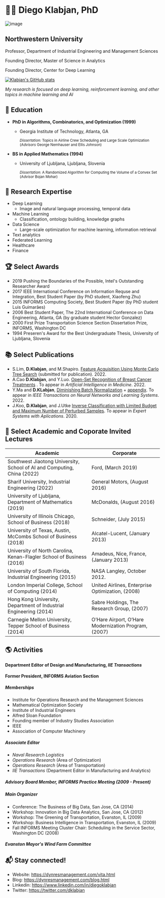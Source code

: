 # :man_teacher: Diego Klabjan, PhD 

![image](https://user-images.githubusercontent.com/3346982/213776310-56ded8f1-66ef-4749-910a-525f39a122bd.jpeg)

## Northwestern University
Professor, Department of Industrial Engineering and Management Sciences	

Founding Director, Master of Science in Analytics

Founding Director, Center for Deep Learning

[![Klabjan's GitHub stats](https://github-readme-stats.vercel.app/api?username=wxhC3SC6OPm8M1HXboMy)](https://github.com/anuraghazra/github-readme-stats)

*My research is focused on deep learning, reinforcement learning, and other topics in machine learning and AI*

## :school: Education
- **PhD in Algorithms, Combinatorics, and Optimization (1999)**
	- Georgia Institute of Technology, Atlanta, GA
	
	   <sub> *Dissertation:* Topics in Airline Crew Scheduling and Large Scale Optimization (*Advisors* George Nemhauser and Ellis Johnson) </sub>
		 
- **BS in Applied Mathematics (1994)**
	- University of Ljubljana, Ljubljana, Slovenia
	
	  <sub> *Dissertation*: A Randomized Algorithm for Computing the Volume of a Convex Set (*Advisor* Bojan Mohar) </sub>

## :bookmark_tabs: Research Expertise
- Deep Learning
	- Image and natural language processing, temporal data
- Machine Learning
	- Classification, ontology building, knowledge graphs
- Data Science
	- Large-scale optimization for machine learning, information retrieval
- Text analytics
- Federated Learning
- Healthcare
- Finance

## :trophy: Select Awards
- 2019 Pushing the Boundaries of the Possible, Intel's Outstanding Researcher Award
- 2017 IEEE International Conference on Information Requse and Integration, Best Student Paper (by PhD student, Xiaofeng Zhu)
- 2015 INFORMS Computing Society, Best Student Paper (by PhD student Luis Guimarães)
- 2006 Best Student Paper, The 22nd International Conference on Data Engineering, Atlanta, GA (by graduate student Hector Gonzalez)
- 2000 First Prize Transportation Science Section Dissertation Prize, INFORMS, Washington DC
- 1994 Preseren's Award for the Best Undergraduate Thesis, University of Ljubljana, Slovenia

## :books: Select Publications
- S.Lim, **D.Klabjan**, and M.Shapiro. [Feature Acquisition Using Monte Carlo Tree Search](https://dynresmanagement.com/uploads/3/5/2/7/35274584/feature_acquisition_mcts__1_.pdf) (submitted for publication). 2022.
- A.Cao **D.Klabjan**, and Y.Luo. [Open-Set Recognition of Breast Cancer Treatments](https://dynresmanagement.com/uploads/3/5/2/7/35274584/cancer-open_set-revised_2.pdf) . To appear in *Artificial Intelligence in Medicine*. 2022.
- Y.Ma and **D.KLabjan**, [Diminishing Batch Normalization](https://dynresmanagement.com/uploads/3/5/2/7/35274584/bn_analysis.pdf) + [appendix](https://dynresmanagement.com/uploads/3/5/2/7/35274584/analysisbn_appendix.pdf). To appear in *IEEE Transactions on Neural Networks and Learning Systems*. 2022.
- J.Koo, **D.Klabjan**, and J.Utke [Inverse Classification with Limited Budget and Maximum Number of Perturbed Samples](https://dynresmanagement.com/uploads/3/5/2/7/35274584/inverse_classification.pdf). To appear in *Expert Systems with Aplications*. 2020.

## :briefcase: Select Academic and Coporate Invited Lectures
| **Academic**| **Corporate** |
|-------------|---------------|
|Southwest Jiaotong University, School of AI and Computing, China (2022)|Ford, (March 2019)|
|Sharif University, Industrial Engineering (2022)|General Motors, (August 2016)|
|University of Ljubljana, Department of Mathematics (2019)|McDonalds, (August 2016)| 
|University of Illinois Chicago, School of Business (2018)|Schneider, (July 2015)|
|University of Texas, Austin, McCombs School of Business (2018)|Alcatel-Lucent, (January 2013)|
|University of North Carolina, Kenan-Flagler School of Business (2016)|Amadeus, Nice, France, (January 2013)|
|University of South Florida, Industrial Engineering (2015)|NASA Langley, October 2012.|FHWA, Freight & Carbon Footprint: Efforts to Enhance Supply Chain Sustainability, (September 2010)| 
|London Imperial College, School of Computing (2014)|United Airlines, Enterprise Optimization, (2008)|
|Hong Kong University, Department of Industrial Engineering (2014)|Sabre Holdings, The Research Group, (2007)|
|Carnegie Mellon University, Tepper School of Business (2014)|O’Hare Airport, O’Hare Modernization Program, (2007)|

## :earth_americas: Activities
#### Department Editor of Design and Manufacturing, *IIE Transactions*

#### Former President, INFORMS Aviation Section

##### Memberships
- Institute for Operations Research and the Management Sciences
- Mathematical Optimization Society
- Institute of Industrial Engineers
- Alfred Sloan Foundation
- Founding member of Industry Studies Association
- IEEE
- Association of Computer Machinery

##### Associate Editor
- *Naval Research Logistics*
- *Operations Research* (Area of Optimization)
- *Operations Research* (Area of Transportation)
- *IIE Transactions* (Department Editor in Manufacturing and Analytics)

##### Advisory Board Member, INFORMS Practice Meeting (2009 - Present)
##### Main Organizer
- Conference: The Business of Big Data, San Jose, CA (2014)
- Workshop: Innovation in Big Data Analytics, San Jose, CA (2012)
- Workshop: The Greening of Transportation, Evanston, IL (2009)
- Workshop: Business Intelligence in Transportation, Evanston, IL (2009)
- Fall INFORMS Meeting Cluster Chair: Scheduling in the Service Sector, Washington DC (2008)

##### Evanston Mayor's Wind Farm Committee

## :mailbox_with_mail: Stay connected!
- Website: https://dynresmanagement.com/vita.html
- Blog: https://dynresmanagement.com/blog.html
- Linkedin: https://www.linkedin.com/in/diegoklabjan
- Twitter: https://twitter.com/dklabjan
